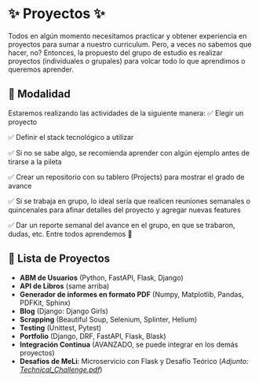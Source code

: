 # ✨ Proyectos ✨

Todos en algún momento necesitamos practicar y obtener experiencia en proyectos para sumar a nuestro curriculum. Pero, a veces no sabemos que hacer, no?
Entonces, la propuesto del grupo de estudio es realizar proyectos (individuales o grupales) para volcar todo lo que aprendimos o queremos aprender.

## 👀 Modalidad

Estaremos realizando las actividades de la siguiente manera:
✅ Elegir un proyecto

✅ Definir el stack tecnológico a utilizar

✅ Si no se sabe algo, se recomienda aprender con algún ejemplo antes de tirarse a la pileta

✅ Crear un repositorio con su tablero (Projects) para mostrar el grado de avance

✅ Si se trabaja en grupo, lo ideal sería que realicen reuniones semanales o quincenales para afinar detalles del proyecto y agregar nuevas features

✅ Dar un reporte semanal del avance en el grupo, en que se trabaron, dudas, etc. Entre todos aprendemos 🙂


## 🚀 Lista de Proyectos

- **ABM de Usuarios** (Python, FastAPI, Flask, Django)
- **API de Libros** (same arriba)
- **Generador de informes en formato PDF** (Numpy, Matplotlib, Pandas, PDFKit, Sphinx)
- **Blog** (Django: Django Girls)
- **Scrapping** (Beautiful Soup, Selenium, Splinter, Helium)
- **Testing** (Unittest, Pytest)
- **Portfolio** (Django, DRF, FastAPI, Flask, Blask)
- **Integración Continua** (AVANZADO, se puede integrar en los demás proyectos)
- **Desafíos de MeLi**: Microservicio con Flask y Desafío Teórico (*Adjunto: [Technical_Challenge.pdf](./Technical_Challenge.pdf)*)
